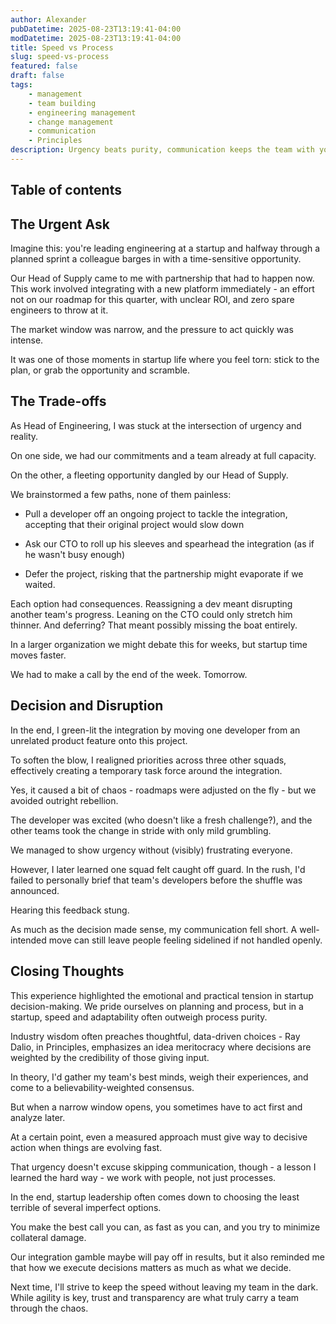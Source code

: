 ```yaml
---
author: Alexander
pubDatetime: 2025-08-23T13:19:41-04:00
modDatetime: 2025-08-23T13:19:41-04:00
title: Speed vs Process
slug: speed-vs-process
featured: false
draft: false
tags:
    - management
    - team building
    - engineering management
    - change management
    - communication
    - Principles
description: Urgency beats purity, communication keeps the team with you. Faced with an urgent integration and scarce capacity, we chose the least-damaging path. Simple learning is - decisions win the moment but communication sustains the team.
---
```


## Table of contents

## The Urgent Ask

Imagine this: you're leading engineering at a startup and halfway through a planned sprint a colleague barges in with a time-sensitive opportunity.

Our Head of Supply came to me with partnership that had to happen now. This work involved integrating with a new platform immediately - an effort not on our roadmap for this quarter, with unclear ROI, and zero spare engineers to throw at it.

The market window was narrow, and the pressure to act quickly was intense.

It was one of those moments in startup life where you feel torn: stick to the plan, or grab the opportunity and scramble.

## The Trade-offs

As Head of Engineering, I was stuck at the intersection of urgency and reality.

On one side, we had our commitments and a team already at full capacity.

On the other, a fleeting opportunity dangled by our Head of Supply.

We brainstormed a few paths, none of them painless:

-   Pull a developer off an ongoing project to tackle the integration, accepting that their original project would slow down

-   Ask our CTO to roll up his sleeves and spearhead the integration (as if he wasn't busy enough)

-   Defer the project, risking that the partnership might evaporate if we waited.

Each option had consequences. Reassigning a dev meant disrupting another team's progress. Leaning on the CTO could only stretch him thinner. And deferring? That meant possibly missing the boat entirely.

In a larger organization we might debate this for weeks, but startup time moves faster.

We had to make a call by the end of the week. Tomorrow.

## Decision and Disruption

In the end, I green-lit the integration by moving one developer from an unrelated product feature onto this project.

To soften the blow, I realigned priorities across three other squads, effectively creating a temporary task force around the integration.

Yes, it caused a bit of chaos - roadmaps were adjusted on the fly - but we avoided outright rebellion.

The developer was excited (who doesn't like a fresh challenge?), and the other teams took the change in stride with only mild grumbling.

We managed to show urgency without (visibly) frustrating everyone.

However, I later learned one squad felt caught off guard. In the rush, I'd failed to personally brief that team's developers before the shuffle was announced.

Hearing this feedback stung.

As much as the decision made sense, my communication fell short. A well-intended move can still leave people feeling sidelined if not handled openly.

## Closing Thoughts

This experience highlighted the emotional and practical tension in startup decision-making. We pride ourselves on planning and process, but in a startup, speed and adaptability often outweigh process purity.

Industry wisdom often preaches thoughtful, data-driven choices - Ray Dalio, in Principles, emphasizes an idea meritocracy where decisions are weighted by the credibility of those giving input.

In theory, I'd gather my team's best minds, weigh their experiences, and come to a believability-weighted consensus.

But when a narrow window opens, you sometimes have to act first and analyze later.

At a certain point, even a measured approach must give way to decisive action when things are evolving fast.

That urgency doesn't excuse skipping communication, though - a lesson I learned the hard way - we work with people, not just processes.

In the end, startup leadership often comes down to choosing the least terrible of several imperfect options.

You make the best call you can, as fast as you can, and you try to minimize collateral damage.

Our integration gamble maybe will pay off in results, but it also reminded me that how we execute decisions matters as much as what we decide.

Next time, I'll strive to keep the speed without leaving my team in the dark. While agility is key, trust and transparency are what truly carry a team through the chaos.
